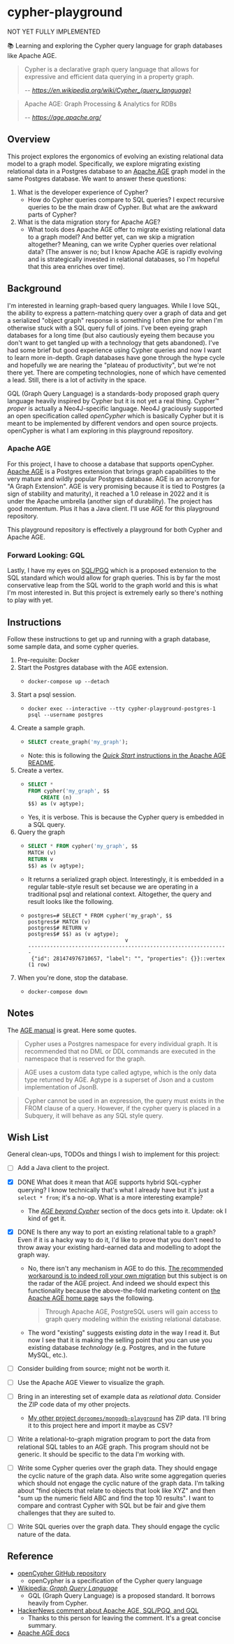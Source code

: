 # cypher-playground

NOT YET FULLY IMPLEMENTED

📚 Learning and exploring the Cypher query language for graph databases like Apache AGE.

> Cypher is a declarative graph query language that allows for expressive and efficient data querying in a property
> graph.
> 
> -- <cite> https://en.wikipedia.org/wiki/Cypher_(query_language) </cite>


> Apache AGE:
> Graph Processing & Analytics for RDBs
> 
> -- <cite> https://age.apache.org/ </cite>


## Overview

This project explores the ergonomics of evolving an existing relational data model to a graph model. Specifically, we
explore migrating existing relational data in a Postgres database to an [Apache AGE](https://age.apache.org/) graph model
in the same Postgres database. We want to answer these questions:

1. What is the developer experience of Cypher?
   * How do Cypher queries compare to SQL queries? I expect recursive queries to be the main draw of Cypher. But what
     are the awkward parts of Cypher? 
2. What is the data migration story for Apache AGE?
   * What tools does Apache AGE offer to migrate existing relational data to a graph model? And better yet, can we skip
     a migration altogether? Meaning, can we write Cypher queries over relational data? (The answer is no; but I know
     Apache AGE is rapidly evolving and is strategically invested in relational databases, so I'm hopeful that this area
     enriches over time).


## Background

I'm interested in learning graph-based query languages. While I love SQL, the ability to express a pattern-matching
query over a graph of data and get a serialized "object graph" response is something I often pine for when I'm otherwise
stuck with a SQL query full of joins. I've been eyeing graph databases for a long time (but also cautiously eyeing them
because you don't want to get tangled up with a technology that gets abandoned). I've had some brief but good experience
using Cypher queries and now I want to learn more in-depth. Graph databases have gone through the hype cycle and
hopefully we are nearing the "plateau of productivity", but we're not there yet. There are competing technologies, none
of which have cemented a lead. Still, there is a lot of activity in the space.

GQL (Graph Query Language) is a standards-body proposed graph query language heavily inspired by Cypher but it is not
yet a real thing. Cypher™️ *proper* is actually a Neo4J-specific language. Neo4J graciously supported an open
specification called *openCypher* which is basically Cypher but it is meant to be implemented by different vendors and
open source projects. openCypher is what I am exploring in this playground repository.


### Apache AGE

For this project, I have to choose a database that supports openCypher. [Apache AGE](https://age.apache.org/) is a
Postgres extension that brings graph capabilities to the very mature and wildly popular Postgres database. AGE is an
acronym for "A Graph Extension". AGE is very promising because it is tied to Postgres (a sign of stability and maturity),
it reached a 1.0 release in 2022 and it is under the Apache umbrella (another sign of durability). The project has good
momentum. Plus it has a Java client. I'll use AGE for this playground repository.

This playground repository is effectively a playground for both Cypher and Apache AGE.


### Forward Looking: GQL

Lastly, I have my eyes on [SQL/PGQ](https://en.wikipedia.org/wiki/Graph_Query_Language#SQL/PGQ_Property_Graph_Query)
which is a proposed extension to the SQL standard which would allow for graph queries. This is by far the most
conservative leap from the SQL world to the graph world and this is what I'm most interested in. But this project is
extremely early so there's nothing to play with yet.


## Instructions

Follow these instructions to get up and running with a graph database, some sample data, and some cypher queries.

1. Pre-requisite: Docker
2. Start the Postgres database with the AGE extension.
   * ```shell
     docker-compose up --detach
     ```
3. Start a psql session.
   * ```shell
     docker exec --interactive --tty cypher-playground-postgres-1 psql --username postgres
     ```
4. Create a sample graph.
   * ```sql
     SELECT create_graph('my_graph');
     ```
   * Note: this is following the [*Quick Start* instructions in the Apache AGE README](https://github.com/apache/age#quick-start).
5. Create a vertex.
   * ```sql
     SELECT *
     FROM cypher('my_graph', $$
         CREATE (n)
     $$) as (v agtype);     
     ```
   * Yes, it is verbose. This is because the Cypher query is embedded in a SQL query.
6. Query the graph
   * ```sql
     SELECT * FROM cypher('my_graph', $$
     MATCH (v)
     RETURN v
     $$) as (v agtype);
     ```
   * It returns a serialized graph object. Interestingly, it is embedded in a regular table-style result set because we
     are operating in a traditional psql and relational context. Altogether, the query and result  looks like the
     following.
   * ```text
     postgres=# SELECT * FROM cypher('my_graph', $$
     postgres$# MATCH (v)
     postgres$# RETURN v
     postgres$# $$) as (v agtype);
                                    v
     ----------------------------------------------------------------
      {"id": 281474976710657, "label": "", "properties": {}}::vertex
     (1 row)
     ```
7. When you're done, stop the database.
   * ```shell
     docker-compose down
     ```


## Notes

The [AGE manual](https://age.apache.org/age-manual) is great. Here some quotes.

> Cypher uses a Postgres namespace for every individual graph. It is recommended that no DML or DDL commands are
> executed in the namespace that is reserved for the graph.

> AGE uses a custom data type called agtype, which is the only data type returned by AGE. Agtype is a superset of Json
> and a custom implementation of JsonB.

> Cypher cannot be used in an expression, the query must exists in the FROM clause of a query. However, if the cypher
> query is placed in a Subquery, it will behave as any SQL style query.


## Wish List

General clean-ups, TODOs and things I wish to implement for this project:

* [ ] Add a Java client to the project.
* [x] DONE What does it mean that AGE supports hybrid SQL-cypher querying? I know technically that's what I already have but
  it's just a `select * from`; it's a no-op. What is a more interesting example?
  * The [*AGE beyond Cypher*](https://age.apache.org/age-manual/master/advanced/advanced_overview.html) section of the
    docs gets into it. Update: ok I kind of get it.
* [x] DONE Is there any way to port an existing relational table to a graph? Even if it is a hacky way to do it, I'd like to
  prove that you don't need to throw away your existing hard-earned data and modelling to adopt the graph way.
   * No, there isn't any mechanism in AGE to do this. [The recommended workaround is to indeed roll your own migration](https://github.com/apache/age/issues/289#issuecomment-1244135270)
     but this subject is on the radar of the AGE project. And indeed we should expect this functionality because the
     above-the-fold marketing content on [the Apache AGE home page](https://age.apache.org/) says the following.

     > Through Apache AGE, PostgreSQL users will gain access to graph query modeling within the existing relational database.
   
   * The word "existing" suggests existing *data* in the way I read it. But now I see that it is making the selling
     point that you can use you existing database *technology* (e.g. Postgres, and in the future MySQL, etc.). 

* [ ] Consider building from source; might not be worth it.
* [ ] Use the Apache AGE Viewer to visualize the graph.
* [ ] Bring in an interesting set of example data as *relational data*. Consider the ZIP code data of my other projects.
  * [My other project `dgroomes/mongodb-playground`](https://github.com/dgroomes/mongodb-playground) has ZIP data. I'll
    bring it to this project here and import it maybe as CSV?
* [ ] Write a relational-to-graph migration program to port the data from relational SQL tables to an AGE graph. This
  program should not be generic. It should be specific to the data I'm working with.
* [ ] Write some Cypher queries over the graph data. They should engage the cyclic nature of the graph data. Also write
  some aggregation queries which should not engage the cyclic nature of the graph data. I'm talking about "find objects
  that relate to objects that look like XYZ" and then "sum up the numeric field ABC and find the top 10 results". I want
  to compare and contrast Cypher with SQL but be fair and give them challenges that they are suited to.  
* [ ] Write SQL queries over the graph data. They should engage the cyclic nature of the data.


## Reference

* [openCypher GitHub repository](https://github.com/opencypher/openCypher)
  * openCypher is a specification of the Cypher query language
* [Wikipedia: *Graph Query Language*](https://en.wikipedia.org/wiki/Graph_Query_Language)
  * GQL (Graph Query Language) is a proposed standard. It borrows heavily from Cypher. 
* [HackerNews comment about Apache AGE, SQL/PGQ, and GQL](https://news.ycombinator.com/item?id=27549469)
  * Thanks to this person for leaving the comment. It's a great concise summary.
* [Apache AGE docs](https://age.apache.org/age-manual/master/index.html)
